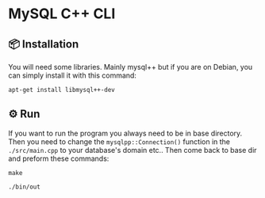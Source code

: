 # MySQL C++ CLI

## 📦 Installation
You will need some libraries. Mainly mysql++ but if you are on Debian, you can simply install it with this command:

```
apt-get install libmysql++-dev
```

## ⚙️ Run

If you want to run the program you always need to be in base directory. Then you need to change the `mysqlpp::Connection()` function in the `./src/main.cpp` to your database's domain etc.. Then come back to base dir and preform these commands:

```
make
```
```
./bin/out
```



